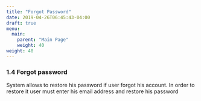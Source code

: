 ```yaml
---
title: "Forgot Password"
date: 2019-04-26T06:45:43-04:00
draft: true
menu:
  main:
    parent: "Main Page"
    weight: 40
weight: 40
---
```


### 1.4 Forgot password

System allows to restore his password if user forgot his account. In order to restore it user must enter his email address and restore his password
